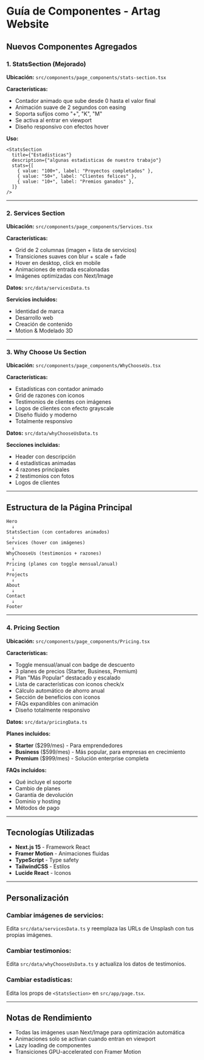 # Guía de Componentes - Artag Website

## Nuevos Componentes Agregados

### 1. StatsSection (Mejorado)
**Ubicación:** `src/components/page_components/stats-section.tsx`

**Características:**
- Contador animado que sube desde 0 hasta el valor final
- Animación suave de 2 segundos con easing
- Soporta sufijos como "+", "K", "M"
- Se activa al entrar en viewport
- Diseño responsivo con efectos hover

**Uso:**
```tsx
<StatsSection
  title={"Estadisticas"}
  description={"algunas estadisticas de nuestro trabajo"}
  stats={[
    { value: "100+", label: "Proyectos completados" },
    { value: "50+", label: "Clientes felices" },
    { value: "10+", label: "Premios ganados" },
  ]}
/>
```

---

### 2. Services Section
**Ubicación:** `src/components/page_components/Services.tsx`

**Características:**
- Grid de 2 columnas (imagen + lista de servicios)
- Transiciones suaves con blur + scale + fade
- Hover en desktop, click en mobile
- Animaciones de entrada escalonadas
- Imágenes optimizadas con Next/Image

**Datos:** `src/data/servicesData.ts`

**Servicios incluidos:**
- Identidad de marca
- Desarrollo web
- Creación de contenido
- Motion & Modelado 3D

---

### 3. Why Choose Us Section
**Ubicación:** `src/components/page_components/WhyChooseUs.tsx`

**Características:**
- Estadísticas con contador animado
- Grid de razones con iconos
- Testimonios de clientes con imágenes
- Logos de clientes con efecto grayscale
- Diseño fluido y moderno
- Totalmente responsivo

**Datos:** `src/data/whyChooseUsData.ts`

**Secciones incluidas:**
- Header con descripción
- 4 estadísticas animadas
- 4 razones principales
- 2 testimonios con fotos
- Logos de clientes

---

## Estructura de la Página Principal

```
Hero
  ↓
StatsSection (con contadores animados)
  ↓
Services (hover con imágenes)
  ↓
WhyChooseUs (testimonios + razones)
  ↓
Pricing (planes con toggle mensual/anual)
  ↓
Projects
  ↓
About
  ↓
Contact
  ↓
Footer
```

---

### 4. Pricing Section
**Ubicación:** `src/components/page_components/Pricing.tsx`

**Características:**
- Toggle mensual/anual con badge de descuento
- 3 planes de precios (Starter, Business, Premium)
- Plan "Más Popular" destacado y escalado
- Lista de características con iconos check/x
- Cálculo automático de ahorro anual
- Sección de beneficios con iconos
- FAQs expandibles con animación
- Diseño totalmente responsivo

**Datos:** `src/data/pricingData.ts`

**Planes incluidos:**
- **Starter** ($299/mes) - Para emprendedores
- **Business** ($599/mes) - Más popular, para empresas en crecimiento
- **Premium** ($999/mes) - Solución enterprise completa

**FAQs incluidos:**
- Qué incluye el soporte
- Cambio de planes
- Garantía de devolución
- Dominio y hosting
- Métodos de pago

---

## Tecnologías Utilizadas

- **Next.js 15** - Framework React
- **Framer Motion** - Animaciones fluidas
- **TypeScript** - Type safety
- **TailwindCSS** - Estilos
- **Lucide React** - Iconos

---

## Personalización

### Cambiar imágenes de servicios:
Edita `src/data/servicesData.ts` y reemplaza las URLs de Unsplash con tus propias imágenes.

### Cambiar testimonios:
Edita `src/data/whyChooseUsData.ts` y actualiza los datos de testimonios.

### Cambiar estadísticas:
Edita los props de `<StatsSection>` en `src/app/page.tsx`.

---

## Notas de Rendimiento

- Todas las imágenes usan Next/Image para optimización automática
- Animaciones solo se activan cuando entran en viewport
- Lazy loading de componentes
- Transiciones GPU-accelerated con Framer Motion
